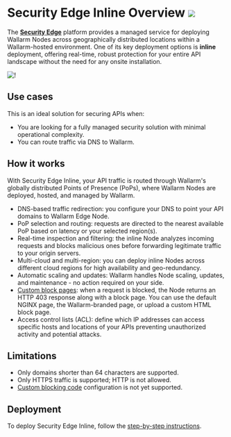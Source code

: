 # Security Edge Inline Overview <a href="../../../../about-wallarm/subscription-plans/#security-edge-paid-plan"><img src="../../../../images/security-edge-tag.svg" style="border: none;"></a>

The [**Security Edge**](../overview.md) platform provides a managed service for deploying Wallarm Nodes across geographically distributed locations within a Wallarm-hosted environment. One of its key deployment options is **inline** deployment, offering real-time, robust protection for your entire API landscape without the need for any onsite installation.

![!](../../../images/waf-installation/security-edge/inline/traffic-flow.png)

## Use cases

This is an ideal solution for securing APIs when:

* You are looking for a fully managed security solution with minimal operational complexity.
* You can route traffic via DNS to Wallarm.

## How it works

With Security Edge Inline, your API traffic is routed through Wallarm's globally distributed Points of Presence (PoPs), where Wallarm Nodes are deployed, hosted, and managed by Wallarm.

* DNS-based traffic redirection: you configure your DNS to point your API domains to Wallarm Edge Node.
* PoP selection and routing: requests are directed to the nearest available PoP based on latency or your selected region(s).
* Real-time inspection and filtering: the inline Node analyzes incoming requests and blocks malicious ones before forwarding legitimate traffic to your origin servers.
* Multi-cloud and multi-region: you can deploy inline Nodes across different cloud regions for high availability and geo-redundancy.
* Automatic scaling and updates: Wallarm handles Node scaling, updates, and maintenance - no action required on your side.
* [Custom block pages](custom-block-page.md): when a request is blocked, the Node returns an HTTP 403 response along with a block page. You can use the default NGINX page, the Wallarm-branded page, or upload a custom HTML block page.
* Access control lists (ACL): define which IP addresses can access specific hosts and locations of your APIs preventing unauthorized activity and potential attacks.

## Limitations

* Only domains shorter than 64 characters are supported.
* Only HTTPS traffic is supported; HTTP is not allowed.
* [Custom blocking code](../../../admin-en/configuration-guides/configure-block-page-and-code.md) configuration is not yet supported.

## Deployment

To deploy Security Edge Inline, follow the [step-by-step instructions](deployment.md).
